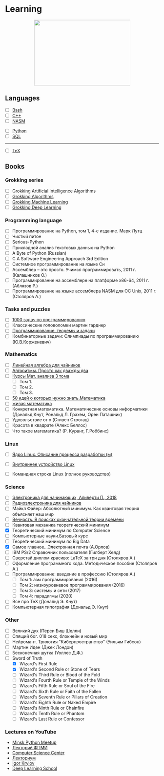 # Learning

<p align="center">
  <img src="https://cdn1.savepice.ru/uploads/2020/7/29/997cbb6969f9300285a01f8b9c61e991-full.jpg" width="315" height="215"/>
</p>

## Languages
- [ ] [Bash](/Bash)
- [ ] [C++](/C++)
- [ ] [NASM](/NASM)
<!--- 
- [ ] [C#](/C#)
- [ ] [Go](/Go)
-->
- [ ] [Python](/Python)
- [ ] [SQL](/SQL)
<!---
- [ ] [Ruby](/Ruby)
- [ ] [Swift](/Swift)
-->
---
- [ ] [TeX](/TeX)

## Books

### Grokking series
- [ ] [Grokking Artificial Intelligence Algorithms](https://www.manning.com/books/grokking-artificial-intelligence-algorithms?a_aid=gaia&a_bid=6a1b836a)
- [ ] [Grokking Algorithms](https://www.manning.com/books/grokking-algorithms)
- [ ] [Grokking Machine Learning](https://www.manning.com/books/grokking-machine-learning?query=Grokking)
- [ ] [Grokking Deep Learning](https://www.manning.com/books/grokking-deep-learning?query=Grokking)

### Programming language
- [ ] Программирование на Python, том 1, 4-е издание. Марк Лутц
- [ ] Чистый питон
- [ ] Serious-Python
- [ ] Прикладной анализ текстовых данных на Python
- [ ] A Byte of Python (Russian)
- [ ] C A Software Engineering Approach 3rd Edition
- [ ] Системное программирование на языке Си
- [ ] Ассемблер – это просто. Учимся программировать, 2011 г. (Калашников О.)
- [ ] Программирование на ассемблере на платформе x86-64, 2011 г. (Аблязов Р.)
- [ ] Программирование на языке ассемблера NASM для ОС Unix, 2011 г. (Столяров А.)

### Tasks and puzzles
- [ ] [1000 задач по программированию](http://k504.khai.edu/attachments/article/762/Zadachnik_Abramyan.pdf)
- [ ]  Классические головоломки мартин гарднер
- [ ] [Программирование: теоремы и задачи](https://hal.archives-ouvertes.fr/hal-01480636/document)
- [ ]  Комбинаторные задачи: Олимпиады по программированию (Ю.В.Корженевич)

### Mathematics
- [ ] [Линейная алгебра для чайников](http://alik-abdulin.com/matrixes/matrixes.html#opred)
- [ ] [Алгоритмы. Просто как дважды два](https://1lib.eu/book/2881801/bdf9dc?regionChanged=&redirect=537745)
- [ ] [Курсы Мат. анализа 3 тома](https://may.alleng.org/d/math/math98.htm)
  - [ ] Том 1.
  - [ ] Том 2.
  - [ ] Том 3.
- [ ] [50 идей о которых нужно знать.Математика](https://www.labirint.ru/books/435729/)
- [ ] [живая математика](https://math.ru/lib/book/djvu/perelman/alive_math.djvu)
- [ ]  Конкретная математика. Математические основы информатики (Дональд Кнут, Рональд Л. Грэхем, Орен Паташник)
- [ ]  Удовольствие от x (Стивен Строгац)
- [ ]  Красота в квадрате (Алекс Беллос)
- [ ]  Что такое математика? (Р. Курант, Г.Роббинс)

### Linux 
- [ ] [Ядро Linux. Описание процесса разработки (м)](https://codernet.ru/books/linux/yadro_linux_opisanie_processa_razrabotki/)
- [ ] [Внутреннее устройство Linux](https://itsecforu.ru/wp-content/uploads/2018/01/uord_brayan_vnutrennee_ustroystvo_linux.pdf)

- [ ]  Командная строка Linux (полное руководство)

### Science
- [ ] [Электроника для начинающих, Аливерти П., 2018](https://www.radiosovet.ru/book/elektronik/10405-elektronika-dlya-nachinayuschih.html)
- [ ] [Радиоэлектроника для чайников](http://www.dialektika.com/books/978-5-8459-1055-4.html)
- [ ]  Майкл Файер: Абсолютный минимум. Как квантовая теория объясняет наш мир
- [ ] [Вечность. В поисках окончательной теории времени](http://loveread.me/view_global.php?id=71317)
- [ ] Квантовая механика теоретический минимум
- [x] Теоретический минимум по Computer Science
- [ ] Компьютерные науки.Базовый курс
- [ ] Теоретический минимум по  Big Data
- [x] Самое главное...Электронная почта (А.Орлов)
- [ ] IBM PS/2 Справочник пользователя (Гилберт Хелд)
- [ ] Сверстай диплом красиво: LaTeX за три дня (Столяров А.)
- [ ] Оформление программного кода. Методическое пособие (Столяров А.)
- [ ] Программирование: введение в профессию (Столяров А.)
  - [ ] Том 1: азы программирования (2016)
  - [ ] Том 2: низкоуровневое программирования (2016)
  - [ ] Том 3: системы и сети (2017)
  - [ ] Том 4: парадигмы (2020)
- [ ] Все про TeX (Дональд Э. Кнут)
- [ ] Компьютерная типография (Дональд Э. Кнут)

### Other
- [ ] Великий дух (Перси Биш Шелли)
- [ ] Спящий бог. 018 секс, блокчейн и новый мир
- [ ] Нейромант. Трилогия "Киберпространство" (Уильям Гибсон)
- [ ] Мартин Иден (Джек Лондон)
- [ ] Бесконечная шутка (Уоллес Д.Ф.)
- [ ] Sword of Truth
  - [x] Wizard's First Rule
  - [x] Wizard's Second Rule  or Stone of Tears
  - [ ] Wizard's Third  Rule or Blood of the Fold
  - [ ] Wizard's Fourth Rule or Temple of the Winds
  - [ ] Wizard's Fifth Rule or Soul of the Fire
  - [ ] Wizard's Sixth Rule or Faith of the Fallen
  - [ ] Wizard's Seventh Rule or Pillars of Creation
  - [ ] Wizard's Eighth Rule or Naked Empire
  - [ ] Wizard's Ninth Rule or Chainfire
  - [ ] Wizard's Tenth Rule or Phantom
  - [ ] Wizard's Last Rule or Confessor

### Lectures on YouTube
- [Minsk Python Meetup](https://www.youtube.com/user/pythonMinsk)
- [Лекторий ФПМИ](https://www.youtube.com/channel/UCdxesVp6Fs7wLpnp1XKkvZg)
- [Computer Science Center](https://www.youtube.com/c/CompscicenterRu/featured)
- [Лекториум](https://www.youtube.com/user/OpenLektorium/featured)
- [Igor Krylov](https://www.youtube.com/c/IgorKrylov/featured)
- [Deep Learning School](https://www.youtube.com/c/DeepLearningSchool/featured)
